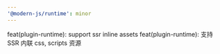 ```yaml
---
'@modern-js/runtime': minor
---
```


feat(plugin-runtime): support ssr inline assets
feat(plugin-runtime): 支持 SSR 内联 css, scripts 资源
